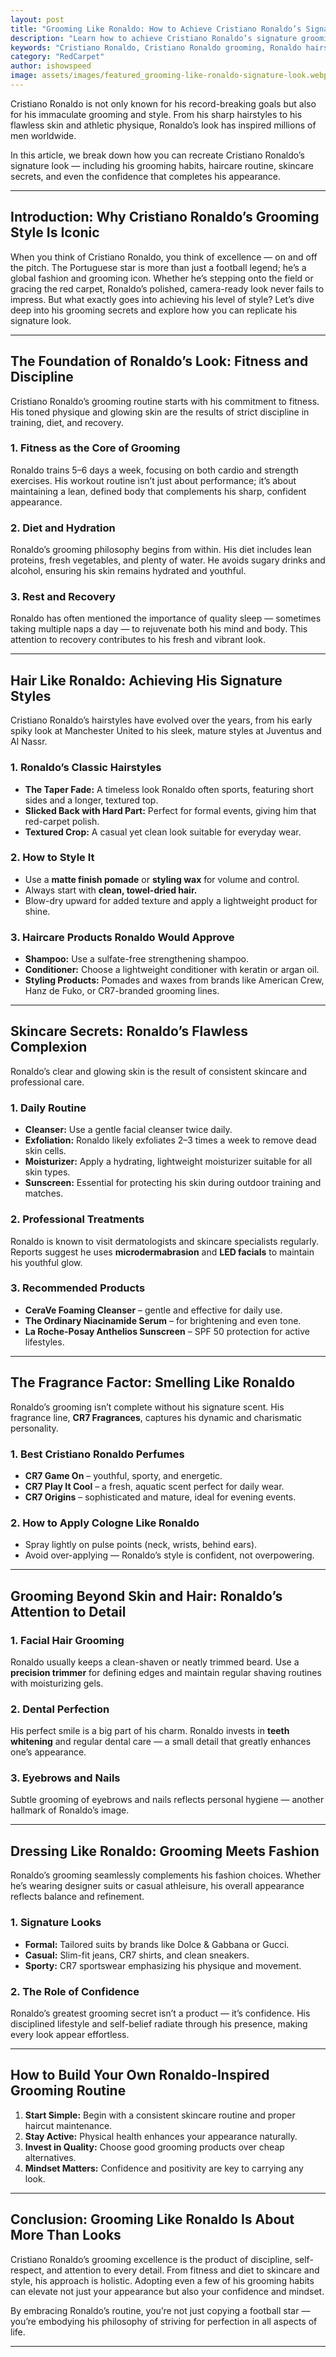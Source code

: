 ```yaml
---
layout: post
title: "Grooming Like Ronaldo: How to Achieve Cristiano Ronaldo’s Signature Look"
description: "Learn how to achieve Cristiano Ronaldo’s signature grooming style — from his flawless hair and skincare routine to his fragrance choices and fitness-driven confidence. Discover the complete grooming guide inspired by the football legend."
keywords: "Cristiano Ronaldo, Cristiano Ronaldo grooming, Ronaldo hairstyle, Ronaldo skincare, Cristiano Ronaldo look"
category: "RedCarpet"
author: ishowspeed
image: assets/images/featured_grooming-like-ronaldo-signature-look.webp
---
```


Cristiano Ronaldo is not only known for his record-breaking goals but also for his immaculate grooming and style. From his sharp hairstyles to his flawless skin and athletic physique, Ronaldo’s look has inspired millions of men worldwide. 

<ins class="adsbygoogle"
     style="display:block"
     data-ad-client="ca-pub-2784742237479601"
     data-ad-slot="3760872290"
     data-ad-format="auto"
     data-full-width-responsive="true"></ins>
<script>
     (adsbygoogle = window.adsbygoogle || []).push({});
</script>

In this article, we break down how you can recreate Cristiano Ronaldo’s signature look — including his grooming habits, haircare routine, skincare secrets, and even the confidence that completes his appearance.

---

## Introduction: Why Cristiano Ronaldo’s Grooming Style Is Iconic

When you think of Cristiano Ronaldo, you think of excellence — on and off the pitch. The Portuguese star is more than just a football legend; he’s a global fashion and grooming icon. Whether he’s stepping onto the field or gracing the red carpet, Ronaldo’s polished, camera-ready look never fails to impress. But what exactly goes into achieving his level of style? Let’s dive deep into his grooming secrets and explore how you can replicate his signature look.

---

## The Foundation of Ronaldo’s Look: Fitness and Discipline

Cristiano Ronaldo’s grooming routine starts with his commitment to fitness. His toned physique and glowing skin are the results of strict discipline in training, diet, and recovery.

### 1. Fitness as the Core of Grooming

Ronaldo trains 5–6 days a week, focusing on both cardio and strength exercises. His workout routine isn’t just about performance; it’s about maintaining a lean, defined body that complements his sharp, confident appearance.

### 2. Diet and Hydration

Ronaldo’s grooming philosophy begins from within. His diet includes lean proteins, fresh vegetables, and plenty of water. He avoids sugary drinks and alcohol, ensuring his skin remains hydrated and youthful.

### 3. Rest and Recovery

Ronaldo has often mentioned the importance of quality sleep — sometimes taking multiple naps a day — to rejuvenate both his mind and body. This attention to recovery contributes to his fresh and vibrant look.

<ins class="adsbygoogle"
     style="display:block"
     data-ad-client="ca-pub-2784742237479601"
     data-ad-slot="3760872290"
     data-ad-format="auto"
     data-full-width-responsive="true"></ins>
<script>
     (adsbygoogle = window.adsbygoogle || []).push({});
</script>

---

## Hair Like Ronaldo: Achieving His Signature Styles

Cristiano Ronaldo’s hairstyles have evolved over the years, from his early spiky look at Manchester United to his sleek, mature styles at Juventus and Al Nassr.

### 1. Ronaldo’s Classic Hairstyles

* **The Taper Fade:** A timeless look Ronaldo often sports, featuring short sides and a longer, textured top.
* **Slicked Back with Hard Part:** Perfect for formal events, giving him that red-carpet polish.
* **Textured Crop:** A casual yet clean look suitable for everyday wear.

### 2. How to Style It

* Use a **matte finish pomade** or **styling wax** for volume and control.
* Always start with **clean, towel-dried hair.**
* Blow-dry upward for added texture and apply a lightweight product for shine.

### 3. Haircare Products Ronaldo Would Approve

* **Shampoo:** Use a sulfate-free strengthening shampoo.
* **Conditioner:** Choose a lightweight conditioner with keratin or argan oil.
* **Styling Products:** Pomades and waxes from brands like American Crew, Hanz de Fuko, or CR7-branded grooming lines.

---

## Skincare Secrets: Ronaldo’s Flawless Complexion

Ronaldo’s clear and glowing skin is the result of consistent skincare and professional care.

### 1. Daily Routine

* **Cleanser:** Use a gentle facial cleanser twice daily.
* **Exfoliation:** Ronaldo likely exfoliates 2–3 times a week to remove dead skin cells.
* **Moisturizer:** Apply a hydrating, lightweight moisturizer suitable for all skin types.
* **Sunscreen:** Essential for protecting his skin during outdoor training and matches.

### 2. Professional Treatments

Ronaldo is known to visit dermatologists and skincare specialists regularly. Reports suggest he uses **microdermabrasion** and **LED facials** to maintain his youthful glow.

### 3. Recommended Products

* **CeraVe Foaming Cleanser** – gentle and effective for daily use.
* **The Ordinary Niacinamide Serum** – for brightening and even tone.
* **La Roche-Posay Anthelios Sunscreen** – SPF 50 protection for active lifestyles.

---

## The Fragrance Factor: Smelling Like Ronaldo

Ronaldo’s grooming isn’t complete without his signature scent. His fragrance line, **CR7 Fragrances**, captures his dynamic and charismatic personality.

<ins class="adsbygoogle"
     style="display:block"
     data-ad-client="ca-pub-2784742237479601"
     data-ad-slot="3760872290"
     data-ad-format="auto"
     data-full-width-responsive="true"></ins>
<script>
     (adsbygoogle = window.adsbygoogle || []).push({});
</script>

### 1. Best Cristiano Ronaldo Perfumes

* **CR7 Game On** – youthful, sporty, and energetic.
* **CR7 Play It Cool** – a fresh, aquatic scent perfect for daily wear.
* **CR7 Origins** – sophisticated and mature, ideal for evening events.

### 2. How to Apply Cologne Like Ronaldo

* Spray lightly on pulse points (neck, wrists, behind ears).
* Avoid over-applying — Ronaldo’s style is confident, not overpowering.

---

## Grooming Beyond Skin and Hair: Ronaldo’s Attention to Detail

### 1. Facial Hair Grooming

Ronaldo usually keeps a clean-shaven or neatly trimmed beard. Use a **precision trimmer** for defining edges and maintain regular shaving routines with moisturizing gels.

### 2. Dental Perfection

His perfect smile is a big part of his charm. Ronaldo invests in **teeth whitening** and regular dental care — a small detail that greatly enhances one’s appearance.

### 3. Eyebrows and Nails

Subtle grooming of eyebrows and nails reflects personal hygiene — another hallmark of Ronaldo’s image.

---

## Dressing Like Ronaldo: Grooming Meets Fashion

Ronaldo’s grooming seamlessly complements his fashion choices. Whether he’s wearing designer suits or casual athleisure, his overall appearance reflects balance and refinement.

### 1. Signature Looks

* **Formal:** Tailored suits by brands like Dolce & Gabbana or Gucci.
* **Casual:** Slim-fit jeans, CR7 shirts, and clean sneakers.
* **Sporty:** CR7 sportswear emphasizing his physique and movement.

### 2. The Role of Confidence

Ronaldo’s greatest grooming secret isn’t a product — it’s confidence. His disciplined lifestyle and self-belief radiate through his presence, making every look appear effortless.

<ins class="adsbygoogle"
     style="display:block"
     data-ad-client="ca-pub-2784742237479601"
     data-ad-slot="3760872290"
     data-ad-format="auto"
     data-full-width-responsive="true"></ins>
<script>
     (adsbygoogle = window.adsbygoogle || []).push({});
</script>

---

## How to Build Your Own Ronaldo-Inspired Grooming Routine

1. **Start Simple:** Begin with a consistent skincare routine and proper haircut maintenance.
2. **Stay Active:** Physical health enhances your appearance naturally.
3. **Invest in Quality:** Choose good grooming products over cheap alternatives.
4. **Mindset Matters:** Confidence and positivity are key to carrying any look.

---

## Conclusion: Grooming Like Ronaldo Is About More Than Looks

Cristiano Ronaldo’s grooming excellence is the product of discipline, self-respect, and attention to every detail. From fitness and diet to skincare and style, his approach is holistic. Adopting even a few of his grooming habits can elevate not just your appearance but also your confidence and mindset.

By embracing Ronaldo’s routine, you’re not just copying a football star — you’re embodying his philosophy of striving for perfection in all aspects of life.

---